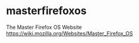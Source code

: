 masterfirefoxos
===============

The Master Firefox OS Website https://wiki.mozilla.org/Websites/Master_Firefox_OS
